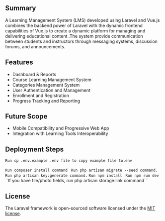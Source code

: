 ## Summary
A Learning Management System (LMS) developed using Laravel and Vue.js combines the backend power of Laravel with the dynamic frontend capabilities of Vue.js to create a dynamic platform for managing and delivering educational content .The system  provide communication between students and instructors through messaging systems, discussion forums, and announcements.



## Features
* Dashboard & Reports
* Course Learning Management System
* Categories Management System
* User Authentication and Management
* Enrollment and Registration
* Progress Tracking and Reporting 


## Future Scope
* Mobile Compatibility and Progressive Web App 
* Integration with Learning Tools Interoperability 


## Deployment Steps

```Run cp .env.example .env file to copy example file to.env```



```Run composer install command ```
```Run php artisan migrate --seed command.```
``` Run php artisan key:generate command.```
```Run npm install```
``` Run npm run dev```
``If you have file/photo fields, run php artisan storage:link command```
   
## License
The Laravel framework is open-sourced software licensed under the [MIT license](https://opensource.org/licenses/MIT).
